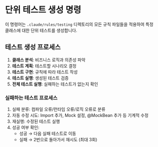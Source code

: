 # 단위 테스트 생성 명령

이 명령어는 `.claude/rules/testing` 디렉토리의 모든 규칙 파일들을 적용하여 특정 클래스에 대한 단위 테스트를 생성합니다.

## 테스트 생성 프로세스

1. **클래스 분석**: 비즈니스 로직과 의존성 파악
2. **테스트 계획**: 테스트할 시나리오 결정
3. **테스트 구현**: 규칙에 따라 테스트 작성
4. **테스트 실행**: 생성된 테스트 검증
5. **전체 테스트 실행**: 실패하는 테스트가 없는지 확인

### 실패하는 테스트 프로세스

1. 실패 분류: 컴파일 오류/런타임 오류/로직 오류로 분류
2. 자동 수정 시도: Import 추가, Mock 설정, @MockBean 추가 등 기계적 수정
3. 재실행: 수정된 테스트 실행
4. 성공 여부 확인:
    - 성공 → 다음 실패 테스트로 이동
    - 실패 → 2번으로 돌아가서 재시도 (최대 3회)